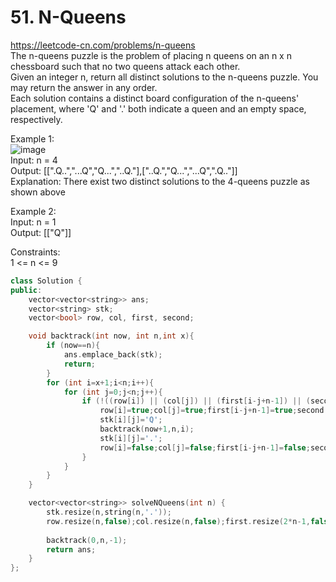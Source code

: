 # 51. N-Queens
https://leetcode-cn.com/problems/n-queens  
The n-queens puzzle is the problem of placing n queens on an n x n chessboard such that no two queens attack each other.  
Given an integer n, return all distinct solutions to the n-queens puzzle. You may return the answer in any order.  
Each solution contains a distinct board configuration of the n-queens' placement, where 'Q' and '.' both indicate a queen and an empty space, respectively.  

Example 1:  
![image](https://user-images.githubusercontent.com/60777462/153738701-3114dcc8-9d38-43a3-b018-91f617e08f0e.png)  
Input: n = 4  
Output: [[".Q..","...Q","Q...","..Q."],["..Q.","Q...","...Q",".Q.."]]  
Explanation: There exist two distinct solutions to the 4-queens puzzle as shown above  

Example 2:  
Input: n = 1  
Output: [["Q"]]  

Constraints:  
1 <= n <= 9  

``` cpp
class Solution {
public:
    vector<vector<string>> ans;
    vector<string> stk;
    vector<bool> row, col, first, second;

    void backtrack(int now, int n,int x){
        if (now==n){
            ans.emplace_back(stk);
            return;
        }
        for (int i=x+1;i<n;i++){
            for (int j=0;j<n;j++){
                if (!((row[i]) || (col[j]) || (first[i-j+n-1]) || (second[i+j]))){
                    row[i]=true;col[j]=true;first[i-j+n-1]=true;second[i+j]=true;
                    stk[i][j]='Q';
                    backtrack(now+1,n,i);
                    stk[i][j]='.';
                    row[i]=false;col[j]=false;first[i-j+n-1]=false;second[i+j]=false;
                }
            }
        }
    }

    vector<vector<string>> solveNQueens(int n) {
        stk.resize(n,string(n,'.'));
        row.resize(n,false);col.resize(n,false);first.resize(2*n-1,false);second.resize(2*n-1,false);
        
        backtrack(0,n,-1);
        return ans;
    }
};
```
